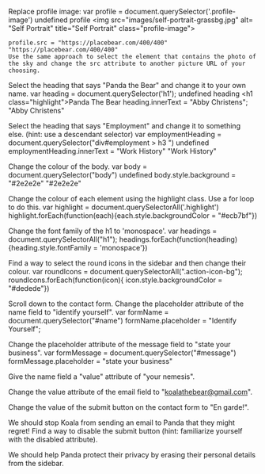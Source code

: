 Replace profile image:
    var profile = document.querySelector('.profile-image')
    undefined
    profile
    <img src=​"images/​self-portrait-grassbg.jpg" alt=​"Self Portrait" title=​"Self Portrait" class=​"profile-image">​

    profile.src = "https://placebear.com/400/400"
    "https://placebear.com/400/400"
    Use the same approach to select the element that contains the photo of the sky and change the src attribute to another picture URL of your choosing.

Select the heading that says "Panda the Bear" and change it to your own name.
    var heading = document.querySelector('h1');
    undefined
    heading
    <h1 class=​"highlight">​Panda The Bear​</h1>​
    heading.innerText = "Abby Christens";
    "Abby Christens"


Select the heading that says "Employment" and change it to something else. (hint: use a descendant selector)
    var employmentHeading = document.querySelector("div#employment > h3 ")
    undefined
    employmentHeading.innerText = "Work History"
    "Work History"


Change the colour of the body.
    var body = document.querySelector("body")
    undefined
    body.style.background = "#2e2e2e"
    "#2e2e2e"

Change the colour of each element using the highlight class. Use a for loop to do this.
    var highlight = document.querySelectorAll('.highlight')
    highlight.forEach(function(each){each.style.backgroundColor = "#ecb7bf"})

Change the font family of the h1 to 'monospace'.
    var headings = document.querySelectorAll("h1");
    headings.forEach(function(heading){heading.style.fontFamily = 'monospace'})

Find a way to select the round icons in the sidebar and then change their colour.
    var roundIcons = document.querySelectorAll(".action-icon-bg");
    roundIcons.forEach(function(icon){ icon.style.backgroundColor = "#dedede"})

Scroll down to the contact form. Change the placeholder attribute of the name field to "identify yourself".
    var formName = document.querySelector("#name")
    formName.placeholder = "Identify Yourself";

Change the placeholder attribute of the message field to "state your business".
    var formMessage = document.querySelector("#message")
    formMessage.placeholder = "state your business"

Give the name field a "value" attribute of "your nemesis".

Change the value attribute of the email field to "koalathebear@gmail.com".

Change the value of the submit button on the contact form to "En garde!".

We should stop Koala from sending an email to Panda that they might regret! Find a way to disable the submit button (hint: familiarize yourself with the disabled attribute).

We should help Panda protect their privacy by erasing their personal details from the sidebar.
